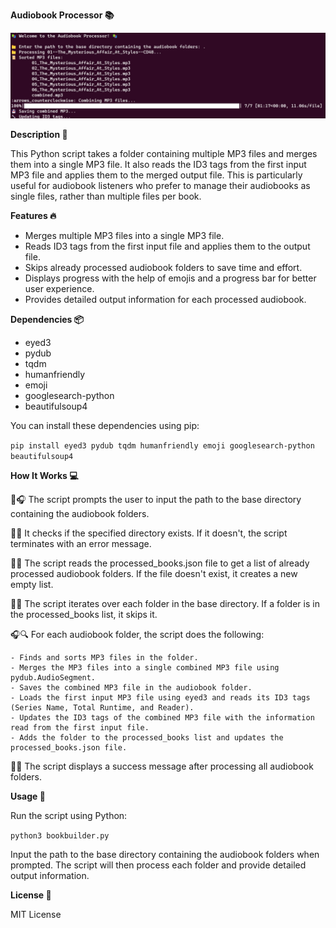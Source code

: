 **Audiobook Processor 📚**

![Example image](example.jpg)


**Description 📝**

This Python script takes a folder containing multiple MP3 files and merges them into a single MP3 file. It also reads the ID3 tags from the first input MP3 file and applies them to the merged output file. This is particularly useful for audiobook listeners who prefer to manage their audiobooks as single files, rather than multiple files per book.


**Features 🔥**

- Merges multiple MP3 files into a single MP3 file.
- Reads ID3 tags from the first input file and applies them to the output file.
- Skips already processed audiobook folders to save time and effort.
- Displays progress with the help of emojis and a progress bar for better user experience.
- Provides detailed output information for each processed audiobook.


**Dependencies 📦**

- eyed3
- pydub
- tqdm
- humanfriendly
- emoji
- googlesearch-python 
- beautifulsoup4

You can install these dependencies using pip:

`pip install eyed3 pydub tqdm humanfriendly emoji googlesearch-python beautifulsoup4`


**How It Works 💻**
    
📁🎧 The script prompts the user to input the path to the base directory containing the audiobook folders.

📂✅ It checks if the specified directory exists. If it doesn't, the script terminates with an error message.

📖📝 The script reads the processed_books.json file to get a list of already processed audiobook folders. If the file doesn't exist, it creates a new empty list.

📂🔁 The script iterates over each folder in the base directory. If a folder is in the processed_books list, it skips it.

🎧🔍 For each audiobook folder, the script does the following:

    - Finds and sorts MP3 files in the folder.
    - Merges the MP3 files into a single combined MP3 file using pydub.AudioSegment.
    - Saves the combined MP3 file in the audiobook folder.
    - Loads the first input MP3 file using eyed3 and reads its ID3 tags (Series Name, Total Runtime, and Reader).
    - Updates the ID3 tags of the combined MP3 file with the information read from the first input file.
    - Adds the folder to the processed_books list and updates the processed_books.json file.

🎉✅ The script displays a success message after processing all audiobook folders.


**Usage 🚀**

Run the script using Python:

`python3 bookbuilder.py`

Input the path to the base directory containing the audiobook folders when prompted. The script will then process each folder and provide detailed output information.


**License 📄**

MIT License
